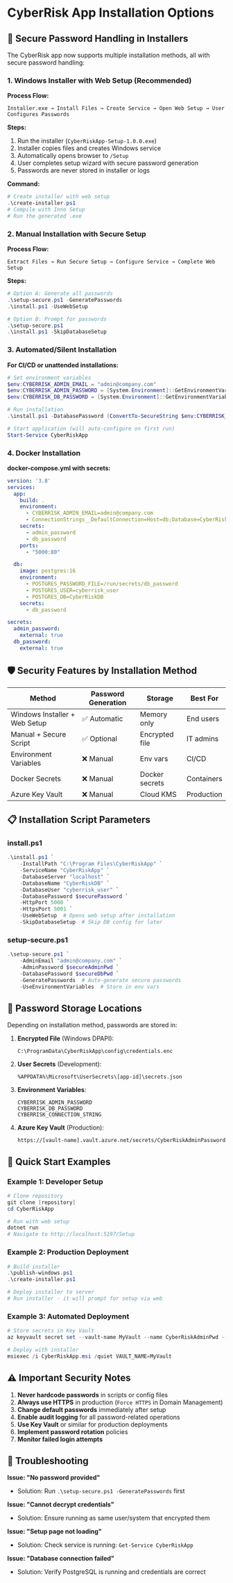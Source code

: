 # CyberRisk App Installation Options

## 🔐 Secure Password Handling in Installers

The CyberRisk app now supports multiple installation methods, all with secure password handling:

### 1. Windows Installer with Web Setup (Recommended)

**Process Flow:**
```
Installer.exe → Install Files → Create Service → Open Web Setup → User Configures Passwords
```

**Steps:**
1. Run the installer (`CyberRiskApp-Setup-1.0.0.exe`)
2. Installer copies files and creates Windows service
3. Automatically opens browser to `/Setup`
4. User completes setup wizard with secure password generation
5. Passwords are never stored in installer or logs

**Command:**
```powershell
# Create installer with web setup
.\create-installer.ps1
# Compile with Inno Setup
# Run the generated .exe
```

### 2. Manual Installation with Secure Setup

**Process Flow:**
```
Extract Files → Run Secure Setup → Configure Service → Complete Web Setup
```

**Steps:**
```powershell
# Option A: Generate all passwords
.\setup-secure.ps1 -GeneratePasswords
.\install.ps1 -UseWebSetup

# Option B: Prompt for passwords
.\setup-secure.ps1
.\install.ps1 -SkipDatabaseSetup
```

### 3. Automated/Silent Installation

**For CI/CD or unattended installations:**

```powershell
# Set environment variables
$env:CYBERRISK_ADMIN_EMAIL = "admin@company.com"
$env:CYBERRISK_ADMIN_PASSWORD = [System.Environment]::GetEnvironmentVariable("ADMIN_PWD", "User")
$env:CYBERRISK_DB_PASSWORD = [System.Environment]::GetEnvironmentVariable("DB_PWD", "User")

# Run installation
.\install.ps1 -DatabasePassword (ConvertTo-SecureString $env:CYBERRISK_DB_PASSWORD -AsPlainText -Force)

# Start application (will auto-configure on first run)
Start-Service CyberRiskApp
```

### 4. Docker Installation

**docker-compose.yml with secrets:**
```yaml
version: '3.8'
services:
  app:
    build: .
    environment:
      - CYBERRISK_ADMIN_EMAIL=admin@company.com
      - ConnectionStrings__DefaultConnection=Host=db;Database=CyberRiskDB;Username=cyberrisk_user;Password=${DB_PASSWORD}
    secrets:
      - admin_password
      - db_password
    ports:
      - "5000:80"

  db:
    image: postgres:16
    environment:
      - POSTGRES_PASSWORD_FILE=/run/secrets/db_password
      - POSTGRES_USER=cyberrisk_user
      - POSTGRES_DB=CyberRiskDB
    secrets:
      - db_password

secrets:
  admin_password:
    external: true
  db_password:
    external: true
```

## 🛡️ Security Features by Installation Method

| Method | Password Generation | Storage | Best For |
|--------|-------------------|---------|----------|
| Windows Installer + Web Setup | ✅ Automatic | Memory only | End users |
| Manual + Secure Script | ✅ Optional | Encrypted file | IT admins |
| Environment Variables | ❌ Manual | Env vars | CI/CD |
| Docker Secrets | ❌ Manual | Docker secrets | Containers |
| Azure Key Vault | ❌ Manual | Cloud KMS | Production |

## 📋 Installation Script Parameters

### install.ps1
```powershell
.\install.ps1 `
    -InstallPath "C:\Program Files\CyberRiskApp" `
    -ServiceName "CyberRiskApp" `
    -DatabaseServer "localhost" `
    -DatabaseName "CyberRiskDB" `
    -DatabaseUser "cyberrisk_user" `
    -DatabasePassword $securePassword `
    -HttpPort 5000 `
    -HttpsPort 5001 `
    -UseWebSetup  # Opens web setup after installation
    -SkipDatabaseSetup  # Skip DB config for later
```

### setup-secure.ps1
```powershell
.\setup-secure.ps1 `
    -AdminEmail "admin@company.com" `
    -AdminPassword $secureAdminPwd `
    -DatabasePassword $secureDbPwd `
    -GeneratePasswords  # Auto-generate secure passwords
    -UseEnvironmentVariables  # Store in env vars
```

## 🔑 Password Storage Locations

Depending on installation method, passwords are stored in:

1. **Encrypted File** (Windows DPAPI):
   ```
   C:\ProgramData\CyberRiskApp\config\credentials.enc
   ```

2. **User Secrets** (Development):
   ```
   %APPDATA%\Microsoft\UserSecrets\[app-id]\secrets.json
   ```

3. **Environment Variables**:
   ```
   CYBERRISK_ADMIN_PASSWORD
   CYBERRISK_DB_PASSWORD
   CYBERRISK_CONNECTION_STRING
   ```

4. **Azure Key Vault** (Production):
   ```
   https://[vault-name].vault.azure.net/secrets/CyberRiskAdminPassword
   ```

## 🚀 Quick Start Examples

### Example 1: Developer Setup
```powershell
# Clone repository
git clone [repository]
cd CyberRiskApp

# Run with web setup
dotnet run
# Navigate to http://localhost:5197/Setup
```

### Example 2: Production Deployment
```powershell
# Build installer
.\publish-windows.ps1
.\create-installer.ps1

# Deploy installer to server
# Run installer - it will prompt for setup via web
```

### Example 3: Automated Deployment
```powershell
# Store secrets in Key Vault
az keyvault secret set --vault-name MyVault --name CyberRiskAdminPwd --value (Generate-SecurePassword)

# Deploy with installer
msiexec /i CyberRiskApp.msi /quiet VAULT_NAME=MyVault
```

## ⚠️ Important Security Notes

1. **Never hardcode passwords** in scripts or config files
2. **Always use HTTPS** in production (`Force HTTPS` in Domain Management)
3. **Change default passwords** immediately after setup
4. **Enable audit logging** for all password-related operations
5. **Use Key Vault** or similar for production deployments
6. **Implement password rotation** policies
7. **Monitor failed login attempts**

## 🔧 Troubleshooting

**Issue: "No password provided"**
- Solution: Run `.\setup-secure.ps1 -GeneratePasswords` first

**Issue: "Cannot decrypt credentials"**
- Solution: Ensure running as same user/system that encrypted them

**Issue: "Setup page not loading"**
- Solution: Check service is running: `Get-Service CyberRiskApp`

**Issue: "Database connection failed"**
- Solution: Verify PostgreSQL is running and credentials are correct